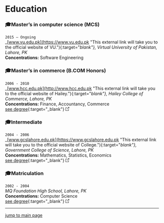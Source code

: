 # Education

### 🎓Master’s in computer science (MCS) 

`2015 – Ongoing`  
_[www.vu.edu.pk](https://www.vu.edu.pk "This external link will take you to the official website of VU."){:target="_blank"}, Virtual University of Pakistan, Lahore, PK_  
**Concentrations:** Software Engineering  

### 🎓Master’s in commerce (B.COM Honors)

`2006 - 2010`  
_[www.hcc.edu.pk](http://www.hcc.edu.pk "This external link will take you to the official website of Hailey."){:target="_blank"}, Hailey College of Commerce, Lahore, PK_  
**Concentrations:** Finance, Accountancy, Commerce  
[see degree](../education/assets/20120125_bachelor_abubakarriaz.webp "see locally hosted degree image"){:target="_blank"} ![External Link](../assets/external_link_icon_12_12.png)

### 🎓Intermediate

`2004 - 2006`  
_[www.gcslahore.edu.pk](https://www.gcslahore.edu.pk "This external link will take you to the official website of College."){:target="_blank"}, Government College of Science, Lahore, PK_  
**Concentrations:** Mathematics, Statistics, Economics  
[see degree](../education/assets/20060828_intermediate_abubakarriaz.webp "see locally hosted degree image"){:target="_blank"} ![External Link](../assets/external_link_icon_12_12.png)

### 🎓Matriculation

`2002 - 2004`  
_MQ Foundation High School, Lahore, PK_  
**Concentrations:** Computer Science  
[see degree](../education/assets/20040630_matriculation_abubakarriaz.webp "see locally hosted degree image"){:target="_blank"} ![External Link](../assets/external_link_icon_12_12.png)

---
[jump to main page](https://mabubakarriaz.github.io "Go to main page")

<!-- Google tag (gtag.js) -->
<script async src="https://www.googletagmanager.com/gtag/js?id=G-T8M8FBW7SY"></script>
<script>
  window.dataLayer = window.dataLayer || [];
  function gtag(){dataLayer.push(arguments);}
  gtag('js', new Date());

  gtag('config', 'G-T8M8FBW7SY');
</script>